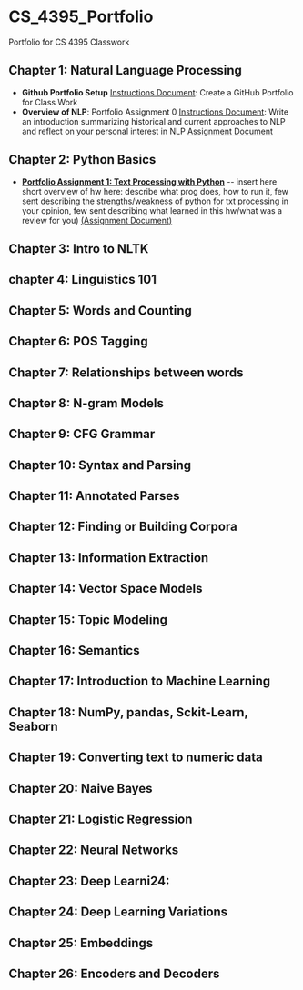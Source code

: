# CS_4395_Portfolio

Portfolio for CS 4395 Classwork

## Chapter 1: Natural Language Processing
- **Github Portfolio Setup** [Instructions Document](https://github.com/LisaBChen/CS_4395_Portfolio/blob/main/4395_github_req.pdf): Create a GitHub Portfolio for Class Work 
- **Overview of NLP**: Portfolio Assignment 0 [Instructions Document](https://github.com/LisaBChen/CS_4395_Portfolio/blob/main/4395_port_hw1.pdf): Write an introduction summarizing historical and current approaches to NLP and reflect on your personal interest in NLP [Assignment Document](https://github.com/LisaBChen/CS_4395_Portfolio/blob/main/Overview_of_NLP.pdf)

## Chapter 2: Python Basics
- [**Portfolio Assignment 1: Text Processing with Python**](https://github.com/LisaBChen/CS_4395_Portfolio/blob/main/Portfolio_Component_1.pdf) -- insert here short overview of hw here: describe what prog does, how to run it, few sent describing the strengths/weakness of python for txt processing in your opinion, few sent describing what learned in this hw/what was a review for you) [(Assignment Document)]() 
## Chapter 3: Intro to NLTK
## chapter 4: Linguistics 101
## Chapter 5: Words and Counting
## Chapter 6: POS Tagging
## Chapter 7: Relationships between words
## Chapter 8: N-gram Models 
## Chapter 9: CFG Grammar 
## Chapter 10: Syntax and Parsing 
## Chapter 11: Annotated Parses 
## Chapter 12: Finding or Building Corpora 
## Chapter 13: Information Extraction 
## Chapter 14: Vector Space Models 
## Chapter 15: Topic Modeling 
## Chapter 16: Semantics 
## Chapter 17: Introduction to Machine Learning 
## Chapter 18: NumPy, pandas, Sckit-Learn, Seaborn 
## Chapter 19: Converting text to numeric data 
## Chapter 20: Naive Bayes 
## Chapter 21: Logistic Regression 
## Chapter 22: Neural Networks 
## Chapter 23: Deep Learni24:
## Chapter 24: Deep Learning Variations 
## Chapter 25: Embeddings 
## Chapter 26: Encoders and Decoders 

